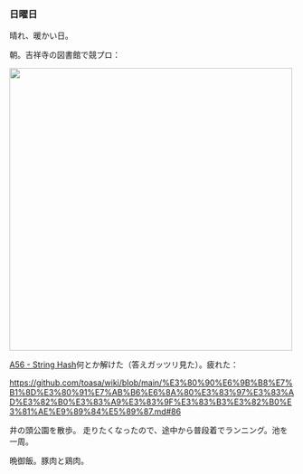 ### 日曜日

晴れ、暖かい日。

朝。吉祥寺の図書館で競プロ：

<img src="https://i.imgur.com/ITjqTSb.jpg" width="500">

[A56 - String Hash](https://atcoder.jp/contests/tessoku-book/tasks/tessoku_book_bd)何とか解けた（答えガッツリ見た）。疲れた：

https://github.com/toasa/wiki/blob/main/%E3%80%90%E6%9B%B8%E7%B1%8D%E3%80%91%E7%AB%B6%E6%8A%80%E3%83%97%E3%83%AD%E3%82%B0%E3%83%A9%E3%83%9F%E3%83%B3%E3%82%B0%E3%81%AE%E9%89%84%E5%89%87.md#86

井の頭公園を散歩。
走りたくなったので、途中から普段着でランニング。池を一周。

晩御飯。豚肉と鶏肉。